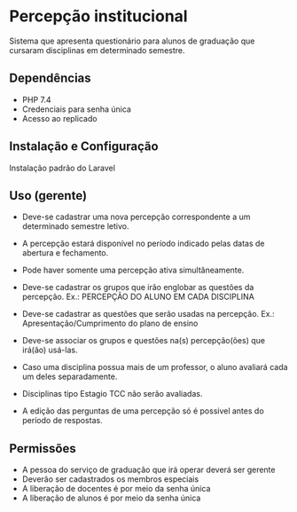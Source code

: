 # Percepção institucional

Sistema que apresenta questionário para alunos de graduação que cursaram disciplinas em determinado semestre.

## Dependências
-   PHP 7.4
-   Credenciais para senha única
-   Acesso ao replicado

## Instalação e Configuração

Instalação padrão do Laravel

## Uso (gerente)

* Deve-se cadastrar uma nova percepção correspondente a um determinado semestre letivo.
* A percepção estará disponível no período indicado pelas datas de abertura e fechamento.
* Pode haver somente uma percepção ativa simultâneamente.
* Deve-se cadastrar os grupos que irão englobar as questões da percepção.
    Ex.: PERCEPÇÃO DO ALUNO EM CADA DISCIPLINA
* Deve-se cadastrar as questões que serão usadas na percepção.
    Ex.: Apresentação/Cumprimento do plano de ensino
* Deve-se associar os grupos e questões na(s) percepção(ões) que irá(ão) usá-las.


* Caso uma disciplina possua mais de um professor, o aluno avaliará cada um deles separadamente.
* Disciplinas tipo Estagio TCC não serão avaliadas.

* A edição das perguntas de uma percepção só é possivel antes do período de respostas.

## Permissões

* A pessoa do serviço de graduação que irá operar deverá ser gerente
* Deverão ser cadastrados os membros especiais
* A liberação de docentes é por meio da senha única
* A liberação de alunos é por meio da senha única